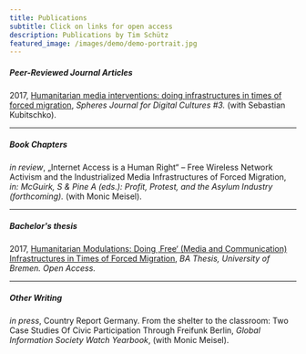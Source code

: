 ```yaml
---
title: Publications
subtitle: Click on links for open access
description: Publications by Tim Schütz
featured_image: /images/demo/demo-portrait.jpg
---
```


##### Peer-Reviewed Journal Articles

2017, [Humanitarian media interventions: doing infrastructures in times of forced migration](http://spheres-journal.org/humanitarian-media-intervention-infrastructuring-in-times-of-forced-migration/), _Spheres Journal for Digital Cultures #3._ (with Sebastian Kubitschko).

---

 
##### Book Chapters

_in review_, „Internet Access is a Human Right“ – Free Wireless Network Activism and the Industrialized Media Infrastructures of Forced Migration, _in: McGuirk, S & Pine A (eds.): Profit, Protest, and the Asylum Industry (forthcoming)._ (with Monic Meisel).

---

##### Bachelor's thesis

2017, [Humanitarian Modulations: Doing ‚Free‘ (Media and Communication) Infrastructures in Times of Forced Migration](http://nbn-resolving.de/urn:nbn:de:gbv:46-00106066-16), _BA Thesis, University of Bremen. Open Access._

---

##### Other Writing

_in press_, Country Report Germany. From the shelter to the classroom: Two Case Studies Of Civic Participation Through Freifunk Berlin, _Global Information Society Watch Yearbook_, (with Monic Meisel).


